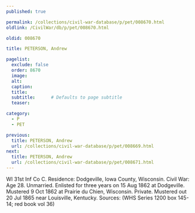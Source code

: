 ```yaml
---
published: true

permalink: /collections/civil-war-database/p/pet/008670.html
oldlink: /CivilWar/db/p/pet/008670.html

oldid: 008670

title: PETERSON, Andrew

pagelist:
  exclude: false
  order: 8670
  image: 
  alt:
  caption:
  title:
  subtitle:      # Defaults to page subtitle
  teaser:

category: 
  - P 
  - PET

previous:
  title: PETERSON, Andrew
  url: /collections/civil-war-database/p/pet/008669.html  
next:
  title: PETERSON, Andrew
  url: /collections/civil-war-database/p/pet/008671.html   
---
```

WI 31st Inf Co C. Residence: Dodgeville, Iowa County, Wisconsin. Civil War: Age 28. Unmarried. Enlisted for three years on 15 Aug 1862 at Dodgeville. Mustered 9 Oct 1862 at Prairie du Chien, Wisconsin. Private. Mustered out 20 Jul 1865 near Louisville, Kentucky. Sources: (WHS Series 1200 box 145-14; red book vol 36)